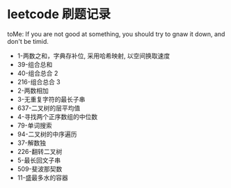 # leetcode 刷题记录

toMe: If you are not good at something, you should try to gnaw it down, and don't be timid.

- 1-两数之和，字典存补位, 采用哈希映射, 以空间换取速度
- 39-组合总和
- 40-组合总合 2
- 216-组合总合 3
- 2-两数相加
- 3-无重复字符的最长子串
- 637-二叉树的层平均值
- 4-寻找两个正序数组的中位数
- 79-单词搜索
- 94-二叉树的中序遍历
- 37-解数独
- 226-翻转二叉树
- 5-最长回文子串
- 509-斐波那契数
- 11-盛最多水的容器
